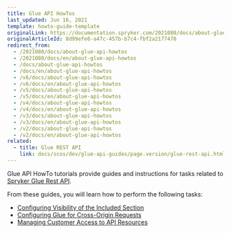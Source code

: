 ```yaml
---
title: Glue API HowTos
last_updated: Jun 16, 2021
template: howto-guide-template
originalLink: https://documentation.spryker.com/2021080/docs/about-glue-api-howtos
originalArticleId: 8d99efe6-a47c-457b-b7c4-fbf2a2177470
redirect_from:
  - /2021080/docs/about-glue-api-howtos
  - /2021080/docs/en/about-glue-api-howtos
  - /docs/about-glue-api-howtos
  - /docs/en/about-glue-api-howtos
  - /v6/docs/about-glue-api-howtos
  - /v6/docs/en/about-glue-api-howtos
  - /v5/docs/about-glue-api-howtos
  - /v5/docs/en/about-glue-api-howtos
  - /v4/docs/about-glue-api-howtos
  - /v4/docs/en/about-glue-api-howtos
  - /v3/docs/about-glue-api-howtos
  - /v3/docs/en/about-glue-api-howtos
  - /v2/docs/about-glue-api-howtos
  - /v2/docs/en/about-glue-api-howtos
related:
  - title: Glue REST API
    link: docs/scos/dev/glue-api-guides/page.version/glue-rest-api.html
---
```


Glue API HowTo tutorials provide guides and instructions for tasks related to [Spryker Glue Rest API](/docs/scos/dev/glue-api-guides/{{site.version}}/glue-rest-api.html).

From these guides, you will learn how to perform the following tasks:

* [Configuring Visibility of the Included Section]( https://documentation.spryker.com/docs/ht-configuring-visibility-included-section-201903)
* [Configuring Glue for Cross-Origin Requests]( https://documentation.spryker.com/docs/about-glue-api-howtos)
* [Managing Customer Access to API Resources](/docs/scos/dev/tutorials-and-howtos/howtos/glue-api-howtos/managing-customer-access-to-glue-api-resources.html)

